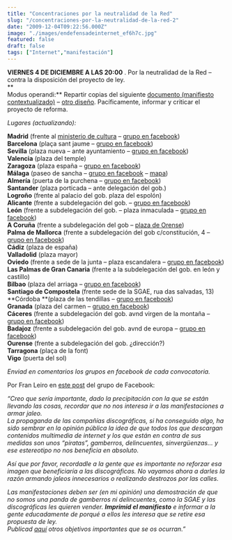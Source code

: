 ```yaml
---
title: "Concentraciones por la neutralidad de la Red"
slug: "/concentraciones-por-la-neutralidad-de-la-red-2"
date: "2009-12-04T09:22:56.000Z"
image: "./images/endefensadeinternet_ef6h7c.jpg"
featured: false
draft: false
tags: ["Internet","manifestación"]
---
```



**VIERNES 4 DE DICIEMBRE A LAS 20:00** . Por la neutralidad de la Red – contra la disposición del proyecto de ley.  
**  
 Modus operandi:** Repartir copias del siguiente [documento (manifiesto contextualizado)](https://docs.google.com/fileview?id=0B37FL3yGzS1AODJkY2E4ZjktN2FkNy00YjJlLTk3ZDYtNGNiZDcwMmY4ZmJj&hl=es) – [otro diseño](http://docs.google.com/fileview?id=0B37FL3yGzS1ANzA3NzcyNDctYzE2Ni00NmE1LTgwOGQtMDkzMWRhYTZhNzdi&hl=es). Pacíficamente, informar y criticar el proyecto de reforma.

*Lugares (actualizando):*

**Madrid** (frente al [ministerio de cultura](http://maps.google.es/maps?f=q&source=s_q&hl=es&geocode=&q=ministerio+de+cultura,+madrid&sll=40.420321,-3.696025&sspn=0.001866,0.003449&ie=UTF8&hq=ministerio+de+cultura,&hnear=Madrid&ll=40.420266,-3.696151&spn=0.000933,0.001725&z=19&iwloc=A) – [grupo en facebook](http://www.facebook.com/group.php?v=wall&gid=352211890103))  
**Barcelona** (plaça sant jaume – [grupo en facebook](http://www.facebook.com/event.php?eid=188695246438))  
**Sevilla** (plaza nueva – ante ayuntamiento – [grupo en facebook](http://www.facebook.com/event.php?invites&eid=189261351218))  
**Valencia** (plaza del temple)  
**Zaragoza** (plaza españa – [grupo en facebook](http://www.facebook.com/event.php?eid=186547932671&index=1))  
**Málaga** (paseo de sancha – [grupo en facebook](http://www.facebook.com/group.php?gid=191412668598) – [mapa](http://www.mpt.es/ministerio/delegaciones_gobierno/subdelegaciones/m/sub_malaga.html))  
**Almería** (puerta de la purchena – [grupo en facebook](http://www.facebook.com/group.php?v=wall&gid=217754294415))  
**Santander** (plaza porticada – ante delegación del gob.)  
**Logroño** (frente al palacio del gob. plaza del espolón)  
**Alicante** (frente a subdelegación del gob. – [grupo en facebook](http://www.facebook.com/event.php?eid=188699126609&ref=ss))  
**León** (frente a subdelegación del gob. – plaza inmaculada – [grupo en facebook](http://www.facebook.com/topic.php?uid=186879394498&topic=11086))  
**A Coruña** (frente a subdelegación del gob – [plaza de Orense](http://blackportal.wordpress.com/2009/12/03/concentracion-por-la-neutralidad-de-la-red-a-coruna/))  
**Palma de Mallorca** (frente a subdelegación del gob c/constitución, 4 – [grupo en facebook](http://www.facebook.com/profile.php?ref=profile&id=660090516#/event.php?eid=225303798975&ref=mf))  
**Cádiz** (plaza de españa)  
**Valladolid** (plaza mayor)  
**Oviedo** (frente a sede de la junta – plaza escandalera – [grupo en facebook](http://www.facebook.com/event.php?eid=194050548918))  
**Las Palmas de Gran Canaria** (frente a la subdelegación del gob. en león y castillo)  
**Bilbao** (plaza del arriaga – [grupo en facebook](http://www.facebook.com/event.php?eid=193217559490&index=1))  
**Santiago de Compostela** (frente sede de la SGAE, rua das salvadas, 13)  
**Córdoba **(plaza de las tendillas – [grupo en facebook](http://www.facebook.com/group.php?gid=189771533310&ref=nf))  
**Granada** (plaza del carmen – [grupo en facebook](http://www.facebook.com/event.php?eid=192018458555&index=1))  
**Cáceres** (frente a subdelegación del gob. avnd virgen de la montaña – [grupo en facebook](http://www.facebook.com/topic.php?uid=186879394498&topic=11075))  
**Badajoz** (frente a subdelegación del gob. avnd de europa – [grupo en facebook](http://www.facebook.com/topic.php?uid=186879394498&topic=11075))  
**Ourense** (frente a subdelegación del gob. ¿dirección?)  
**Tarragona** (plaça de la font)  
**Vigo** (puerta del sol)

*Enviad en comentarios los grupos en facebook de cada convocatoria.*

Por Fran Leiro en [este post](http://www.facebook.com/topic.php?uid=186879394498&topic=11078) del grupo de Facebook:

*“Creo que sería importante, dado la precipitación con la que se están llevando las cosas, recordar que no nos interesa ir a las manifestaciones a armar jaleo.  
 La propaganda de las compañías discográficas, si ha conseguido algo, ha sido sembrar en la opinión pública la idea de que todos los que descargan contenidos multimedia de internet y los que están en contra de sus medidas son unos “piratas”, gamberros, delincuentes, sinvergüenzas… y ese estereotipo no nos beneficia en absoluto.*

*Así que por favor, recordadle a la gente que es importante no reforzar esa imagen que beneficiaría a las discográficas. No vayamos ahora a darles la razón armando jaleos innecesarios o realizando destrozos por las calles.*

*Las manifestaciones deben ser (en mi opinión) una demostración de que no somos una panda de gamberros ni delincuentes, como la SGAE y las discográficas les quieren vender. **Imprimid el manifiesto** e informar a la gente educadamente de porqué a ellos les interesa que se retire esa propuesta de ley.  
 Publicad [aquí](http://www.facebook.com/topic.php?uid=186879394498&topic=11078) otros objetivos importantes que se os ocurran.”*



